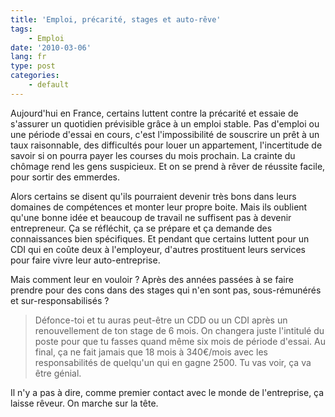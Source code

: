 ```yaml
---
title: 'Emploi, précarité, stages et auto-rêve'
tags:
    - Emploi
date: '2010-03-06'
lang: fr
type: post
categories:
    - default
---
```


Aujourd'hui en France, certains luttent contre la précarité et essaie de s'assurer un quotidien prévisible grâce à un emploi stable. Pas d'emploi ou une période d'essai en cours, c'est l'impossibilité de souscrire un prêt à un taux raisonnable, des difficultés pour louer un appartement, l'incertitude de savoir si on pourra payer les courses du mois prochain. La crainte du chômage rend les gens suspicieux. Et on se prend à rêver de réussite facile, pour sortir des emmerdes.

Alors certains se disent qu'ils pourraient devenir très bons dans leurs domaines de compétences et monter leur propre boite. Mais ils oublient qu'une bonne idée et beaucoup de travail ne suffisent pas à devenir entrepreneur. Ça se réfléchit, ça se prépare et ça demande des connaissances bien spécifiques. Et pendant que certains luttent pour un CDI qui en coûte deux à l'employeur, d'autres prostituent leurs services pour faire vivre leur auto-entreprise.

Mais comment leur en vouloir&nbsp;? Après des années passées à se faire prendre pour des cons dans des stages qui n'en sont pas, sous-rémunérés et sur-responsabilisés&nbsp;?

> Défonce-toi et tu auras peut-être un CDD ou un CDI après un renouvellement de ton stage de 6 mois. On changera juste l'intitulé du poste pour que tu fasses quand même six mois de période d'essai. Au final, ça ne fait jamais que 18 mois à 340€/mois avec les responsabilités de quelqu'un qui en gagne 2500. Tu vas voir, ça va être génial.

Il n'y a pas à dire, comme premier contact avec le monde de l'entreprise, ça laisse rêveur. On marche sur la tête.
